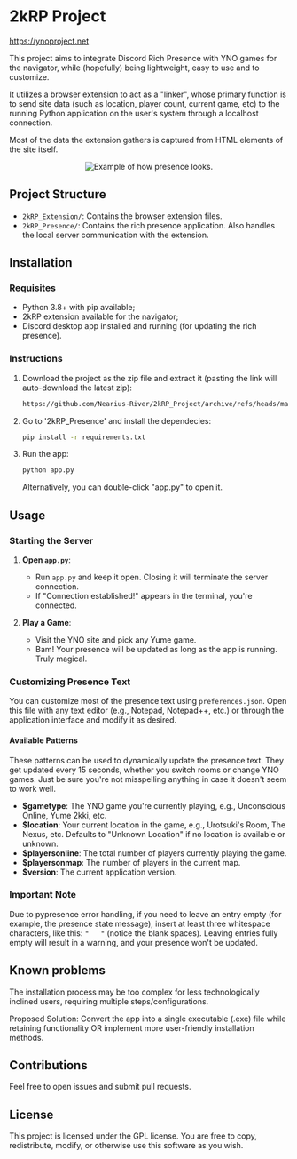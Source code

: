 # 2kRP Project

https://ynoproject.net

This project aims to integrate Discord Rich Presence with YNO games for the navigator, while (hopefully) being lightweight, easy to use and to customize.

It utilizes a browser extension to act as a "linker", whose primary function is to send site data (such as location, player count, current game, etc) to the running Python application on the user's system through a localhost connection.

Most of the data the extension gathers is captured from HTML elements of the site itself.

<div align="center">
    <img src="https://github.com/Nearius-River/2kRP_Project/assets/49107257/d3bdd888-5fb3-43d9-9bba-56c5f0c266f7" alt="Example of how presence looks.">
</div>

## Project Structure

- `2kRP_Extension/`: Contains the browser extension files.
- `2kRP_Presence/`: Contains the rich presence application. Also handles the local server communication with the extension.

## Installation

### Requisites

- Python 3.8+ with pip available;
- 2kRP extension available for the navigator;
- Discord desktop app installed and running (for updating the rich presence).

### Instructions

1. Download the project as the zip file and extract it (pasting the link will auto-download the latest zip):

    ```sh
    https://github.com/Nearius-River/2kRP_Project/archive/refs/heads/master.zip
    ```

2. Go to '2kRP_Presence' and install the dependecies:

    ```sh
    pip install -r requirements.txt
    ```

3. Run the app:

    ```sh
    python app.py
    ```

    Alternatively, you can double-click "app.py" to open it.

## Usage

### Starting the Server

1. **Open `app.py`**:
    - Run `app.py` and keep it open. Closing it will terminate the server connection.
    - If "Connection established!" appears in the terminal, you're connected.

2. **Play a Game**:
    - Visit the YNO site and pick any Yume game.
    - Bam! Your presence will be updated as long as the app is running. Truly magical.

### Customizing Presence Text

You can customize most of the presence text using `preferences.json`. Open this file with any text editor (e.g., Notepad, Notepad++, etc.) or through the application interface and modify it as desired.

#### Available Patterns

These patterns can be used to dynamically update the presence text. They get updated every 15 seconds, whether you switch rooms or change YNO games. Just be sure you're not misspelling anything in case it doesn't seem to work well.

- **$gametype**: The YNO game you're currently playing, e.g., Unconscious Online, Yume 2kki, etc.
- **$location**: Your current location in the game, e.g., Urotsuki's Room, The Nexus, etc. Defaults to "Unknown Location" if no location is available or unknown.
- **$playersonline**: The total number of players currently playing the game.
- **$playersonmap**: The number of players in the current map.
- **$version**: The current application version.

### Important Note

Due to pypresence error handling, if you need to leave an entry empty (for example, the presence state message), insert at least three whitespace characters, like this: `"   "` (notice the blank spaces). Leaving entries fully empty will result in a warning, and your presence won't be updated.

## Known problems

The installation process may be too complex for less technologically inclined users, requiring multiple steps/configurations.

Proposed Solution: Convert the app into a single executable (.exe) file while retaining functionality OR implement more user-friendly installation methods.

## Contributions

Feel free to open issues and submit pull requests.

## License

This project is licensed under the GPL license. You are free to copy, redistribute, modify, or otherwise use this software as you wish.
